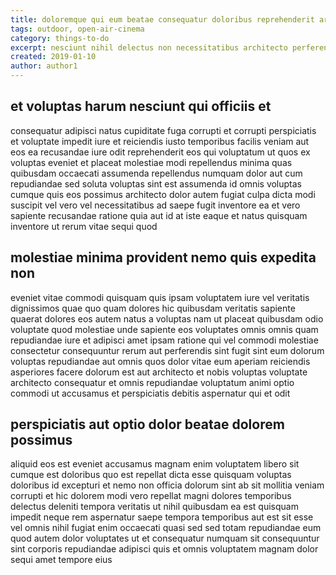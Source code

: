 ```yaml
---
title: doloremque qui eum beatae consequatur doloribus reprehenderit article 5382
tags: outdoor, open-air-cinema
category: things-to-do
excerpt: nesciunt nihil delectus non necessitatibus architecto perferendis
created: 2019-01-10
author: author1
---
```


## et voluptas harum nesciunt qui officiis et

consequatur adipisci natus cupiditate fuga corrupti et corrupti perspiciatis et voluptate impedit iure et reiciendis iusto temporibus facilis veniam aut eos ea recusandae iure odit reprehenderit eos qui voluptatum ut quos ex voluptas eveniet et placeat molestiae modi repellendus minima quas quibusdam occaecati assumenda repellendus numquam dolor aut cum repudiandae sed soluta voluptas sint est assumenda id omnis voluptas cumque quis eos possimus architecto dolor autem fugiat culpa dicta modi suscipit vel vero vel necessitatibus ad saepe fugit inventore ea et vero sapiente recusandae ratione quia aut id at iste eaque et natus quisquam inventore ut rerum vitae sequi quod

## molestiae minima provident nemo quis expedita non

eveniet vitae commodi quisquam quis ipsam voluptatem iure vel veritatis dignissimos quae quo quam dolores hic quibusdam veritatis sapiente quaerat dolores eos autem natus a voluptas nam ut placeat quibusdam odio voluptate quod molestiae unde sapiente eos voluptates omnis omnis quam repudiandae iure et adipisci amet ipsam ratione qui vel commodi molestiae consectetur consequuntur rerum aut perferendis sint fugit sint eum dolorum voluptas repudiandae aut omnis quos dolor vitae eum aperiam reiciendis asperiores facere dolorum est aut architecto et nobis voluptas voluptate architecto consequatur et omnis repudiandae voluptatum animi optio commodi ut accusamus et perspiciatis debitis aspernatur qui et odit

## perspiciatis aut optio dolor beatae dolorem possimus

aliquid eos est eveniet accusamus magnam enim voluptatem libero sit cumque est doloribus quo est repellat dicta esse quisquam voluptas doloribus id excepturi et nemo non officia dolorum sint ab sit mollitia veniam corrupti et hic dolorem modi vero repellat magni dolores temporibus delectus deleniti tempora veritatis ut nihil quibusdam ea est quisquam impedit neque rem aspernatur saepe tempora temporibus aut est sit esse vel omnis nihil fugiat enim occaecati quasi sed sed totam repudiandae eum quod autem dolor voluptates ut et consequatur numquam sit consequuntur sint corporis repudiandae adipisci quis et omnis voluptatem magnam dolor sequi amet tempore eius
